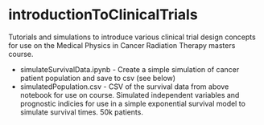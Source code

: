 # introductionToClinicalTrials
Tutorials and simulations to introduce various clinical trial design concepts for use on the Medical Physics in Cancer Radiation Therapy masters course.
* simulateSurvivalData.ipynb - Create a simple simulation of cancer patient population and save to csv (see below)
* simulatedPopulation.csv - CSV of the survival data from above notebook for use on course. Simulated independent variables and prognostic indicies for use in a simple exponential survival model to simulate survival times. 50k patients.
